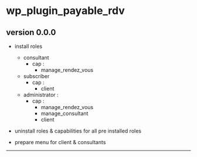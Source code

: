 # wp_plugin_payable_rdv

## version 0.0.0

- install roles
    - consultant
        - cap : 
            - manage_rendez_vous
    - subscriber 
        - cap : 
            - client
    - administrator : 
        - cap : 
            - manage_rendez_vous
            - manage_consultant
            - client

- uninstall roles &amp; capabilities for all pre installed roles

- prepare menu for client &amp; consultants

----------
